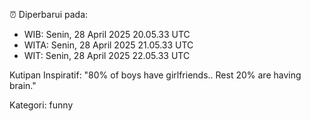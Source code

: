 ⏰ Diperbarui pada:
- WIB: Senin, 28 April 2025 20.05.33 UTC
- WITA: Senin, 28 April 2025 21.05.33 UTC
- WIT: Senin, 28 April 2025 22.05.33 UTC

Kutipan Inspiratif:
"80% of boys have girlfriends.. Rest 20% are having brain."


Kategori: funny

